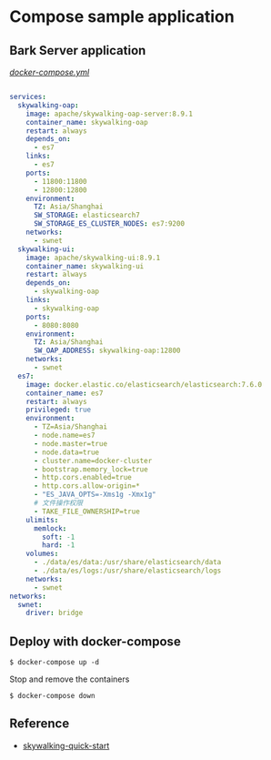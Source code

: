 # Compose sample application

## Bark Server application

[_docker-compose.yml_](docker-compose.yml)

```yaml

services:
  skywalking-oap:
    image: apache/skywalking-oap-server:8.9.1
    container_name: skywalking-oap
    restart: always
    depends_on:
      - es7
    links:
      - es7
    ports:
      - 11800:11800
      - 12800:12800
    environment:
      TZ: Asia/Shanghai
      SW_STORAGE: elasticsearch7
      SW_STORAGE_ES_CLUSTER_NODES: es7:9200
    networks:
      - swnet
  skywalking-ui:
    image: apache/skywalking-ui:8.9.1
    container_name: skywalking-ui
    restart: always
    depends_on:
      - skywalking-oap
    links:
      - skywalking-oap
    ports:
      - 8080:8080
    environment:
      TZ: Asia/Shanghai
      SW_OAP_ADDRESS: skywalking-oap:12800
    networks:
      - swnet
  es7:
    image: docker.elastic.co/elasticsearch/elasticsearch:7.6.0
    container_name: es7
    restart: always
    privileged: true
    environment:
      - TZ=Asia/Shanghai
      - node.name=es7
      - node.master=true
      - node.data=true
      - cluster.name=docker-cluster
      - bootstrap.memory_lock=true
      - http.cors.enabled=true
      - http.cors.allow-origin=*
      - "ES_JAVA_OPTS=-Xms1g -Xmx1g"
      # 文件操作权限
      - TAKE_FILE_OWNERSHIP=true
    ulimits:
      memlock:
        soft: -1
        hard: -1
    volumes:
      - ./data/es/data:/usr/share/elasticsearch/data
      - ./data/es/logs:/usr/share/elasticsearch/logs
    networks:
      - swnet
networks:
  swnet:
    driver: bridge
```

## Deploy with docker-compose

```
$ docker-compose up -d
```

Stop and remove the containers
```
$ docker-compose down
```

## Reference

- [skywalking-quick-start](https://skywalking.apache.org/zh/2020-04-19-skywalking-quick-start/#25-skywalking-agent)